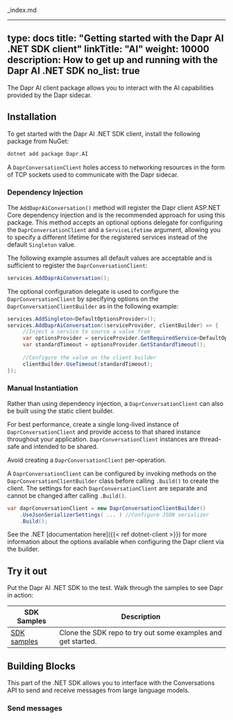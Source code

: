_index.md

---
type: docs
title: "Getting started with the Dapr AI .NET SDK client"
linkTitle: "AI"
weight: 10000
description: How to get up and running with the Dapr AI .NET SDK
no_list: true
---

The Dapr AI client package allows you to interact with the AI capabilities provided by the Dapr sidecar.

## Installation

To get started with the Dapr AI .NET SDK client, install the following package from NuGet:
```sh
dotnet add package Dapr.AI
```

A `DaprConversationClient` holes access to networking resources in the form of TCP sockets used to communicate with the Dapr sidecar. 

### Dependency Injection

The `AddDaprAiConversation()` method will register the Dapr client ASP.NET Core dependency injection and is the recommended approach
for using this package. This method accepts an optional options delegate for configuring the `DaprConversationClient` and a
`ServiceLifetime` argument, allowing you to specify a different lifetime for the registered services instead of the default `Singleton`
value.

The following example assumes all default values are acceptable and is sufficient to register the `DaprConversationClient`:

```csharp
services.AddDaprAiConversation();
```

The optional configuration delegate is used to configure the `DaprConversationClient` by specifying options on the 
`DaprConversationClientBuilder` as in the following example:
```csharp
services.AddSingleton<DefaultOptionsProvider>();
services.AddDaprAiConversation((serviceProvider, clientBuilder) => {
     //Inject a service to source a value from
     var optionsProvider = serviceProvider.GetRequiredService<DefaultOptionsProvider>();
     var standardTimeout = optionsProvider.GetStandardTimeout();
     
     //Configure the value on the client builder
     clientBuilder.UseTimeout(standardTimeout);
});
```

### Manual Instantiation
Rather than using dependency injection, a `DaprConversationClient` can also be built using the static client builder.

For best performance, create a single long-lived instance of `DaprConversationClient` and provide access to that shared instance throughout
your application. `DaprConversationClient` instances are thread-safe and intended to be shared. 

Avoid creating a `DaprConversationClient` per-operation.

A `DaprConversationClient` can be configured by invoking methods on the `DaprConversationClientBuilder` class before calling `.Build()`
to create the client. The settings for each `DaprConversationClient` are separate and cannot be changed after calling `.Build()`.

```csharp
var daprConversationClient = new DaprConversationClientBuilder()
    .UseJsonSerializerSettings( ... ) //Configure JSON serializer
    .Build();
```

See the .NET [documentation here]({{< ref dotnet-client >}}) for more information about the options available when configuring the Dapr client via the builder. 

## Try it out
Put the Dapr AI .NET SDK to the test. Walk through the samples to see Dapr in action:

| SDK Samples | Description |
| ----------- | ----------- |
| [SDK samples](https://github.com/dapr/dotnet-sdk/tree/master/examples) | Clone the SDK repo to try out some examples and get started. |

## Building Blocks

This part of the .NET SDK allows you to interface with the Conversations API to send and receive messages from
large language models.

### Send messages


